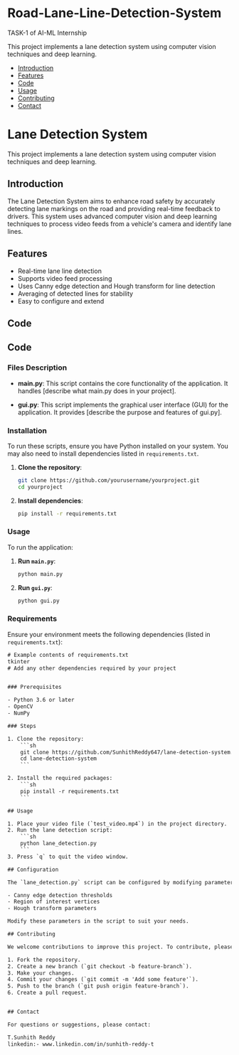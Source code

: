 # Road-Lane-Line-Detection-System
TASK-1 of AI-ML Internship

This project implements a lane detection system using computer vision techniques and deep learning.


- [Introduction](#introduction)
- [Features](#features)
- [Code](#code)
- [Usage](#usage)
- [Contributing](#contributing)
- [Contact](#contact)

# Lane Detection System

This project implements a lane detection system using computer vision techniques and deep learning.

## Introduction

The Lane Detection System aims to enhance road safety by accurately detecting lane markings on the road and providing real-time feedback to drivers. 
This system uses advanced computer vision and deep learning techniques to process video feeds from a vehicle's camera and identify lane lines.

## Features

- Real-time lane line detection
- Supports video feed processing
- Uses Canny edge detection and Hough transform for line detection
- Averaging of detected lines for stability
- Easy to configure and extend

## Code

## Code

### Files Description

- **main.py**: This script contains the core functionality of the application. It handles [describe what main.py does in your project].

- **gui.py**: This script implements the graphical user interface (GUI) for the application. It provides [describe the purpose and features of gui.py].

### Installation

To run these scripts, ensure you have Python installed on your system. You may also need to install dependencies listed in `requirements.txt`.

1. **Clone the repository**:

    ```bash
    git clone https://github.com/yourusername/yourproject.git
    cd yourproject
    ```

2. **Install dependencies**:

    ```bash
    pip install -r requirements.txt
    ```

### Usage

To run the application:

1. **Run `main.py`**:

    ```bash
    python main.py
    ```

2. **Run `gui.py`**:

    ```bash
    python gui.py
    ```

### Requirements

Ensure your environment meets the following dependencies (listed in `requirements.txt`):

```txt
# Example contents of requirements.txt
tkinter
# Add any other dependencies required by your project


### Prerequisites

- Python 3.6 or later
- OpenCV
- NumPy

### Steps

1. Clone the repository:
    ```sh
    git clone https://github.com/SunhithReddy647/lane-detection-system.git
    cd lane-detection-system
    ```

2. Install the required packages:
    ```sh
    pip install -r requirements.txt
    ```

## Usage

1. Place your video file (`test_video.mp4`) in the project directory.
2. Run the lane detection script:
    ```sh
    python lane_detection.py                            
    ```
3. Press `q` to quit the video window.

## Configuration

The `lane_detection.py` script can be configured by modifying parameters such as:

- Canny edge detection thresholds
- Region of interest vertices
- Hough transform parameters

Modify these parameters in the script to suit your needs.

## Contributing

We welcome contributions to improve this project. To contribute, please follow these steps:

1. Fork the repository.
2. Create a new branch (`git checkout -b feature-branch`).
3. Make your changes.
4. Commit your changes (`git commit -m 'Add some feature'`).
5. Push to the branch (`git push origin feature-branch`).
6. Create a pull request.


## Contact

For questions or suggestions, please contact:

T.Sunhith Reddy
linkedin:- www.linkedin.com/in/sunhith-reddy-t



